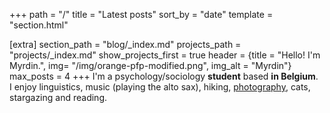 +++
path = "/"
title = "Latest posts"
sort_by = "date"
template = "section.html"

[extra]
section_path = "blog/_index.md"
projects_path = "projects/_index.md"
show_projects_first = true
header = {title = "Hello! I'm Myrdin.", img= "/img/orange-pfp-modified.png", img_alt = "Myrdin"}
max_posts = 4
+++
I'm a psychology/sociology **student** based **in Belgium**.  
I enjoy linguistics, music (playing the alto sax), hiking, [photography](https://pinterest.com/myrdincx/_created), cats, stargazing and reading.  

